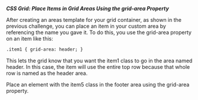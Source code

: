 ***CSS Grid: Place Items in Grid Areas Using the grid-area Property***

After creating an areas template for your grid container, as shown in the previous challenge, you can place an item in your custom area by referencing the name you gave it. To do this, you use the grid-area property on an item like this:

```html
.item1 { grid-area: header; }
```

This lets the grid know that you want the item1 class to go in the area named header. In this case, the item will use the entire top row because that whole row is named as the header area.


Place an element with the item5 class in the footer area using the grid-area property.
